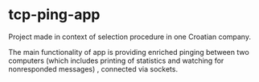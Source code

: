 # tcp-ping-app
Project made in context of selection procedure in one Croatian company. 

The main functionality of app is providing enriched pinging between two computers (which includes printing of statistics and watching for nonresponded messages) , connected via sockets. 
